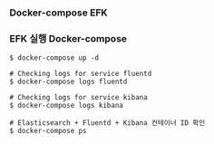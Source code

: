 ### Docker-compose EFK

### EFK 실행 Docker-compose

    $ docker-compose up -d
    
    # Checking logs for service fluentd
    $ docker-compose logs fluentd
    
    # Checking logs for service kibana
    $ docker-compose logs kibana
    
    # Elasticsearch + Fluentd + Kibana 컨테이너 ID 확인
    $ docker-compose ps
    
